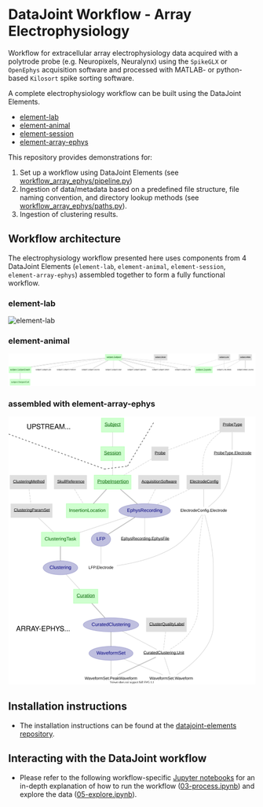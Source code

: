 # DataJoint Workflow - Array Electrophysiology

Workflow for extracellular array electrophysiology data acquired with a polytrode probe (e.g.
Neuropixels, Neuralynx) using the `SpikeGLX` or `OpenEphys` acquisition software and processed
with MATLAB- or python-based `Kilosort` spike sorting software.

A complete electrophysiology workflow can be built using the DataJoint Elements.
+ [element-lab](https://github.com/datajoint/element-lab)
+ [element-animal](https://github.com/datajoint/element-animal)
+ [element-session](https://github.com/datajoint/element-session)
+ [element-array-ephys](https://github.com/datajoint/element-array-ephys)

This repository provides demonstrations for:
1. Set up a workflow using DataJoint Elements (see
[workflow_array_ephys/pipeline.py](workflow_array_ephys/pipeline.py))
2. Ingestion of data/metadata based on a predefined file structure, file naming
convention, and directory lookup methods (see
[workflow_array_ephys/paths.py](workflow_array_ephys/paths.py)).
3. Ingestion of clustering results.

## Workflow architecture

The electrophysiology workflow presented here uses components from 4 DataJoint 
Elements (`element-lab`, `element-animal`, `element-session`,
`element-array-ephys`) assembled together to form a fully functional workflow.

### element-lab

![element-lab](
https://github.com/datajoint/element-lab/raw/main/images/lab_diagram.svg)

### element-animal

![element-animal](
https://github.com/datajoint/element-animal/raw/main/images/subject_diagram.svg)

### assembled with element-array-ephys

![element-array-ephys](images/attached_array_ephys_element.svg)

## Installation instructions

+ The installation instructions can be found at the 
[datajoint-elements repository](https://github.com/datajoint/datajoint-elements/blob/main/gh-pages/docs/install.md).

## Interacting with the DataJoint workflow

+ Please refer to the following workflow-specific 
 [Jupyter notebooks](/notebooks) for an in-depth explanation of how to run the 
 workflow ([03-process.ipynb](notebooks/03-process.ipynb)) and explore the data 
 ([05-explore.ipynb](notebooks/05-explore.ipynb)).
